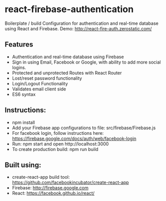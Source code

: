 # react-firebase-authentication
Boilerplate / build Configuration for authentication and real-time database using React and Firebase.
Demo: http://react-fire-auth.zerostatic.com/

## Features
- Authentication and real-time database using Firebase
- Sign in using Email, Facebook or Google, with ability to add more social logins.
- Protected and unprotected Routes with React Router
- Lost/reset password functionality
- Login/Logout Functionality
- Validates email client side
- ES6 syntax

## Instructions:
- npm install
- Add your Firebase app configurations to file: src/firebase/Firebase.js
- For facebook login, follow instructions here: https://firebase.google.com/docs/auth/web/facebook-login
- Run: npm start and open http://localhost:3000
- To create production build: npm run build

## Built using:
- create-react-app build tool: https://github.com/facebookincubator/create-react-app
- Firebase: http://firebase.google.com
- React: https://facebook.github.io/react/
